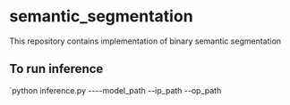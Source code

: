 # semantic_segmentation
This repository contains implementation of binary semantic segmentation

## To run inference 
`python inference.py ----model_path <path to h5 file> --ip_path <path to input image> --op_path <path to save output image>

